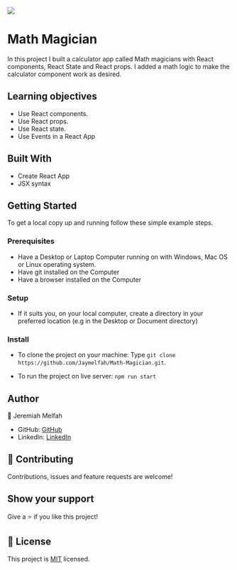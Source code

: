 ![](https://img.shields.io/badge/Microverse-blueviolet)

# Math Magician
In this project I built a calculator app called Math magicians with React components, React State and React props. I 
added a math logic to make the calculator component work as desired.

 ## Learning objectives
- Use React components.
- Use React props.
- Use React state.
- Use Events in a React App

## Built With

- Create React App
- JSX syntax

## Getting Started

To get a local copy up and running follow these simple example steps.

### Prerequisites

- Have a Desktop or Laptop Computer running on with Windows, Mac OS or Linux operating system.
- Have git installed on the Computer
- Have a browser installed on the Computer

### Setup

- If it suits you, on your local computer, create a directory in your preferred location (e.g in the Desktop or Document directory)

### Install
- To clone the project on your machine: Type `git clone https://github.com/Jaymelfah/Math-Magician.git`.

- To run the project on  live server:
`npm run start`

## Author

👤 Jeremiah Melfah

- GitHub: [GitHub](https://github.com/Jaymelfah)
- LinkedIn: [LinkedIn](https://www.linkedin.com/in/jeremiah-ekow-melfah-a4402a161/)

## 🤝 Contributing

Contributions, issues and feature requests are welcome!

## Show your support

Give a ⭐️ if you like this project!


## 📝 License

This project is [MIT](LICENSE.md) licensed.